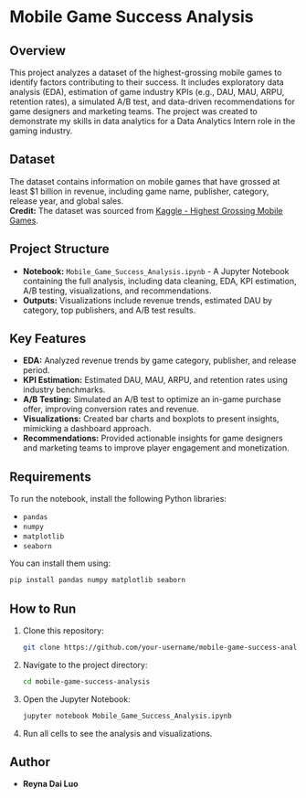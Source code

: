 # Mobile Game Success Analysis

## Overview
This project analyzes a dataset of the highest-grossing mobile games to identify factors contributing to their success. It includes exploratory data analysis (EDA), estimation of game industry KPIs (e.g., DAU, MAU, ARPU, retention rates), a simulated A/B test, and data-driven recommendations for game designers and marketing teams. The project was created to demonstrate my skills in data analytics for a Data Analytics Intern role in the gaming industry.

## Dataset
The dataset contains information on mobile games that have grossed at least $1 billion in revenue, including game name, publisher, category, release year, and global sales.  
**Credit:** The dataset was sourced from [Kaggle - Highest Grossing Mobile Games](https://www.kaggle.com/datasets/saadatkhalid/highest-grossing-mobile-games-dataset?resource=download).

## Project Structure
- **Notebook:** `Mobile_Game_Success_Analysis.ipynb` - A Jupyter Notebook containing the full analysis, including data cleaning, EDA, KPI estimation, A/B testing, visualizations, and recommendations.
- **Outputs:** Visualizations include revenue trends, estimated DAU by category, top publishers, and A/B test results.

## Key Features
- **EDA:** Analyzed revenue trends by game category, publisher, and release period.
- **KPI Estimation:** Estimated DAU, MAU, ARPU, and retention rates using industry benchmarks.
- **A/B Testing:** Simulated an A/B test to optimize an in-game purchase offer, improving conversion rates and revenue.
- **Visualizations:** Created bar charts and boxplots to present insights, mimicking a dashboard approach.
- **Recommendations:** Provided actionable insights for game designers and marketing teams to improve player engagement and monetization.

## Requirements
To run the notebook, install the following Python libraries:
- `pandas`
- `numpy`
- `matplotlib`
- `seaborn`

You can install them using:
```bash
pip install pandas numpy matplotlib seaborn
```

## How to Run
1. Clone this repository:
   ```bash
   git clone https://github.com/your-username/mobile-game-success-analysis.git
   ```
2. Navigate to the project directory:
   ```bash
   cd mobile-game-success-analysis
   ```
3. Open the Jupyter Notebook:
   ```bash
   jupyter notebook Mobile_Game_Success_Analysis.ipynb
   ```
4. Run all cells to see the analysis and visualizations.

## Author
- **Reyna Dai Luo**
